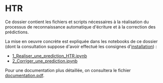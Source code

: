 HTR
====

Ce dossier contient les fichiers et scripts nécessaires à la réalisation du processus de reconnaissance automatique d'écriture et à la correction des prédictions.

La mise en oeuvre concrète est expliquée dans les notebooks de ce dossier (dont la consultation suppose d'avoir effectué les consignes d'[installation](https://github.com/sbiay/CdS-edition#installation)) :
- [1_Realiser_une_prediction_HTR.ipynb](https://github.com/sbiay/CdS-edition/blob/main/htr/1_Realiser_une_prediction_HTR.ipynb)
- [2_Corriger_une_prediction.ipynb](https://github.com/sbiay/CdS-edition/blob/main/htr/2_Corriger_une_prediction.ipynb)

Pour une documentation plus détaillée, on consultera le fichier [documentation.pdf](../documentation/documentation.pdf).